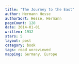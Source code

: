 ```yaml
---
title: "The Journey to the East"
author: Hermann Hesse
authorSort: Hesse, Hermann
pageCount: 128
date: 2014-01-01
written: 1932
stars: 5
layout: post
category: book
tags: read unreviewed
mapping: Germany, Europe
---
```

